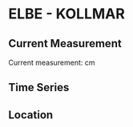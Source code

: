 # ELBE - KOLLMAR

## Current Measurement

Current measurement: <Value topic="rivers/pegel-online/ELBE/KOLLMAR/measurementValue"/> cm

## Time Series

<TimeSeries topic="rivers/pegel-online/ELBE/KOLLMAR/measurementValue" period="week" />

## Location

<WorldMap>
  <Marker lat="53.73112347206413" lon="9.459761691832878" labelTopic="rivers/pegel-online/ELBE/KOLLMAR/measurementValue" />
</WorldMap>
